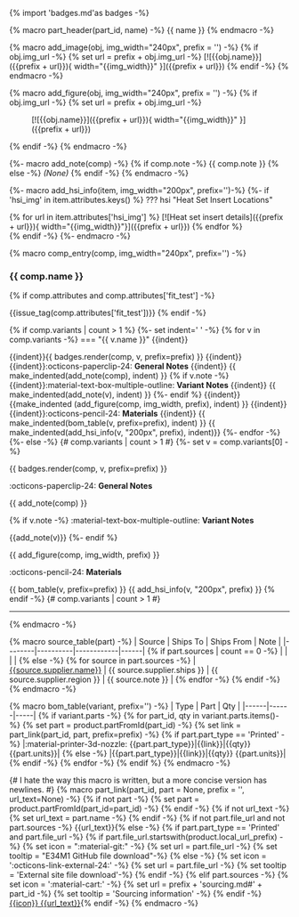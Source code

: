 {% import 'badges.md'as badges -%}

{% macro part_header(part_id, name) -%}
<a name="{{part_id}}"></a> {{ name }}
{% endmacro -%}

{% macro add_image(obj, img_width="240px", prefix = '') -%}
{% if obj.img_url -%}
{% set url = prefix + obj.img_url -%}
[![{{obj.name}}]({{prefix + url}}){ width="{{img_width}}" }]({{prefix + url}})
{% endif -%}
{% endmacro -%}

{% macro add_figure(obj, img_width="240px", prefix = '') -%}
{% if obj.img_url -%}
{% set url = prefix + obj.img_url -%}
<figure markdown>
[![{{obj.name}}]({{prefix + url}}){ width="{{img_width}}" }]({{prefix + url}})
</figure>
{% endif -%}
{% endmacro -%}

{%- macro add_note(comp) -%}
{% if comp.note -%}
{{ comp.note }}
{% else -%}
*(None)*
{% endif -%}
{% endmacro -%}

{%- macro add_hsi_info(item, img_width="200px", prefix='')-%}
{%- if 'hsi_img' in item.attributes.keys() %}
??? hsi "Heat Set Insert Locations"
    <div markdown class="grid">
{% for url in item.attributes['hsi_img'] %}
    [![Heat set insert details]({{prefix + url}}){ width="{{img_width}}"}]({{prefix + url}})
{% endfor %}
    </div>
{% endif -%}
{%- endmacro -%}

{% macro comp_entry(comp, img_width="240px", prefix='') -%}
### {{ comp.name }}

{% if comp.attributes and comp.attributes['fit_test'] -%}

{{issue_tag(comp.attributes['fit_test'])}}
{% endif -%}

{% if comp.variants | count > 1 %}
{%- set indent='    ' -%}
{% for v in comp.variants -%}
=== "{{ v.name }}"
{{indent}}<div markdown class="grid"><div markdown>
{{indent}}{{ badges.render(comp, v, prefix=prefix) }}
{{indent}}
{{indent}}:octicons-paperclip-24: **General Notes**
{{indent}}
{{ make_indented(add_note(comp), indent) }}
{% if v.note -%}
{{indent}}:material-text-box-multiple-outline: **Variant Notes**
{{indent}}
{{ make_indented(add_note(v), indent) }}
{%- endif %}
{{indent}}</div><div markdown>
{{make_indented (add_figure(comp, img_width, prefix), indent) }}
{{indent}}</div></div>
{{indent}}:octicons-pencil-24: **Materials**
{{indent}}
{{ make_indented(bom_table(v, prefix=prefix), indent) }}
{{ make_indented(add_hsi_info(v, "200px", prefix), indent)}}
{%- endfor -%}
{%- else -%} {# comp.variants | count > 1 #}
{%- set v = comp.variants[0] -%}
<div markdown class="grid"><div markdown>
{{ badges.render(comp, v, prefix=prefix) }}

:octicons-paperclip-24: **General Notes**

{{ add_note(comp) }}

{% if v.note -%}
:material-text-box-multiple-outline: **Variant Notes**

{{add_note(v)}}
{%- endif %}
</div>
<div markdown>
{{ add_figure(comp, img_width, prefix) }}
</div>
</div>

:octicons-pencil-24: **Materials**

{{ bom_table(v, prefix=prefix) }}
{{ add_hsi_info(v, "200px", prefix) }}
{% endif -%} {# comp.variants | count > 1 #}

---------
{% endmacro -%}

{% macro source_table(part) -%}
| Source | Ships To | Ships From | Note |
|--------|----------|------------|------|
{% if part.sources | count == 0 -%}
| | | |
{% else -%}
{% for source in part.sources -%}
| [{{source.supplier.name}}]({{source.url}} "{{source.supplier.name}}: {{part.name}}") | {{ source.supplier.ships }} | {{ source.supplier.region }} | {{ source.note }} |
{% endfor -%}
{% endif -%}
{% endmacro -%}

{% macro bom_table(variant, prefix='') -%}
| Type | Part | Qty |
|------|------|-----|
{% if variant.parts -%}
{% for part_id, qty in variant.parts.items()-%}
{% set part = product.partFromId(part_id) -%}
{% set link = part_link(part_id, part, prefix=prefix) -%}
{% if part.part_type == 'Printed' -%}
|:material-printer-3d-nozzle: {{part.part_type}}|{{link}}|{{qty}} {{part.units}}|
{% else -%}
|{{part.part_type}}|{{link}}|{{qty}} {{part.units}}|
{% endif -%}
{% endfor -%}
{% endif %}
{% endmacro -%}

{# I hate the way this macro is written, but a more concise version has newlines. #}
{% macro part_link(part_id, part = None, prefix = '', url_text=None) -%}
{% if not part -%}
{% set part = product.partFromId(part_id=part_id) -%}
{% endif -%}
{% if not url_text -%}
{% set url_text = part.name -%}
{% endif -%}
{% if not part.file_url and not part.sources -%}
{{url_text}}{% else -%}
{% if part.part_type == 'Printed' and part.file_url -%}
{% if part.file_url.startswith(product.local_url_prefix) -%}
{% set icon = ":material-git:" -%}
{% set url = part.file_url -%}
{% set tooltip = "E34M1 GitHub file download"-%}
{% else -%}
{% set icon = ':octicons-link-external-24:' -%}
{% set url = part.file_url -%}
{% set tooltip = 'External site file download'-%}
{% endif -%}
{% elif part.sources -%}
{% set icon = ':material-cart:' -%}
{% set url = prefix + 'sourcing.md#' + part_id -%}
{% set tooltip =  'Sourcing information' -%}
{% endif -%}
[{{icon}} {{url_text}}]({{url}} "{{tooltip}}"){% endif -%}
{% endmacro -%}